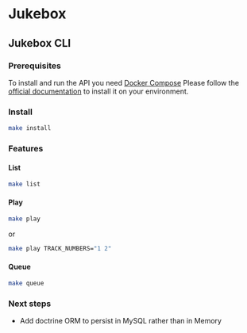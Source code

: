 # Jukebox
## Jukebox CLI

### Prerequisites

To install and run the API you need [Docker Compose](docker-compose)
Please follow the [official documentation](docker-compose-install) to install it on your environment.

### Install

```bash
make install
```

### Features
#### List

```bash
make list
```
#### Play

```bash
make play
```
or 

```bash
make play TRACK_NUMBERS="1 2"
```
#### Queue

```bash
make queue
```

### Next steps

- Add doctrine ORM to persist in MySQL rather than in Memory